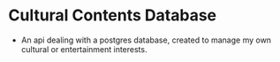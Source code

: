 # Cultural Contents Database
- An api dealing with a postgres database, created to manage my own cultural or entertainment interests. 
